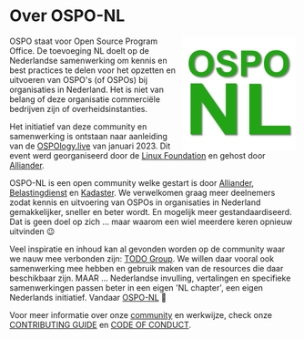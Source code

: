 # Over OSPO-NL

<img src="../../assets/images/ospo-nl-logo-green.png" width="200px" align="right" alt="OSPO-NL
Logo"/>

OSPO staat voor Open Source Program Office. De toevoeging NL doelt op de Nederlandse samenwerking om
kennis en best practices te delen voor het opzetten en uitvoeren van OSPO's (of OSPOs) bij
organisaties in Nederland. Het is niet van belang of deze organisatie commerciële bedrijven zijn of
overheidsinstanties.

Het initiatief van deze community en samenwerking is ontstaan naar aanleiding van de
[OSPOlogy.live](https://community.linuxfoundation.org/events/details/lfhq-ospology-european-chapter-presents-ospologylive-share-learn-netherlands/)
van januari 2023. Dit event werd georganiseerd door de [Linux
Foundation](https://www.linuxfoundation.org/) en gehost door
[Alliander](https://www.alliander.com/en/open-source/projects/).

OSPO-NL is een open community welke gestart is door
[Alliander](https://www.alliander.com/en/open-source/projects/),
[Belastingdienst](https://github.com/belastingdienst) en [Kadaster](https://github.com/kadaster). We
verwelkomen graag meer deelnemers zodat kennis en uitvoering van OSPOs in organisaties in Nederland
gemakkelijker, sneller en beter wordt. En mogelijk meer gestandaardiseerd. Dat is geen doel op zich
... maar waarom een wiel meerdere keren opnieuw uitvinden :wink:

Veel inspiratie en inhoud kan al gevonden worden op de community waar we nauw mee verbonden zijn:
[TODO Group](https://todogroup.org/). We willen daar vooral ook samenwerking mee hebben en gebruik
maken van de resources die daar beschikbaar zijn. MAAR ... Nederlandse invulling, vertalingen en
specifieke samenwerkingen passen beter in een eigen 'NL chapter', een eigen Nederlands initiatief.
Vandaar [OSPO-NL](https://ospo-nl.github.io/kennisbank/) :rocket:

Voor meer informatie over onze [community](../) en werkwijze, check onze [CONTRIBUTING
GUIDE](./CONTRIBUTING.md) en [CODE OF CONDUCT](./CODE_OF_CONDUCT.md).
